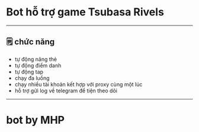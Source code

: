 # Bot hỗ trợ game Tsubasa Rivels 

<hr>

## 🗒️ chức năng

- tự động nâng thẻ
- tự động điểm danh
- tự động tap
- chạy đa luồng
- chạy nhiều tài khoản kết hợp với proxy cùng một lúc
- hỗ trợ gửi log về telegram để tiện theo dõi
<hr>


# bot by MHP
